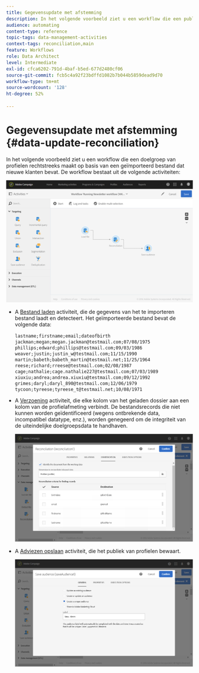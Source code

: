 ```yaml
---
title: Gegevensupdate met afstemming
description: In het volgende voorbeeld ziet u een workflow die een publiek van profielen rechtstreeks maakt vanuit een geïmporteerd bestand dat nieuwe clients bevat.
audience: automating
content-type: reference
topic-tags: data-management-activities
context-tags: reconciliation,main
feature: Workflows
role: Data Architect
level: Intermediate
exl-id: cfca6202-791d-4baf-b5ed-677d2480cf06
source-git-commit: fcb5c4a92f23bdffd1082b7b044b5859dead9d70
workflow-type: tm+mt
source-wordcount: '128'
ht-degree: 52%

---
```


# Gegevensupdate met afstemming {#data-update-reconciliation}

In het volgende voorbeeld ziet u een workflow die een doelgroep van profielen rechtstreeks maakt op basis van een geïmporteerd bestand dat nieuwe klanten bevat. De workflow bestaat uit de volgende activiteiten:

![](assets/identification_example2.png)

* A [Bestand laden](../../automating/using/load-file.md) activiteit, die de gegevens van het te importeren bestand laadt en detecteert. Het geïmporteerde bestand bevat de volgende data:

  ```
  lastname;firstname;email;dateofbirth
  jackman;megan;megan.jackman@testmail.com;07/08/1975
  phillips;edward;phillips@testmail.com;09/03/1986
  weaver;justin;justin_w@testmail.com;11/15/1990
  martin;babeth;babeth_martin@testmail.net;11/25/1964
  reese;richard;rreese@testmail.com;02/08/1987
  cage;nathalie;cage.nathalie227@testmail.com;07/03/1989
  xiuxiu;andrea;andrea.xiuxiu@testmail.com;09/12/1992
  grimes;daryl;daryl_890@testmail.com;12/06/1979
  tycoon;tyreese;tyreese_t@testmail.net;10/08/1971
  ```

* A [Verzoening](../../automating/using/reconciliation.md) activiteit, die elke kolom van het geladen dossier aan een kolom van de profielafmeting verbindt. De bestandsrecords die niet kunnen worden geïdentificeerd (wegens ontbrekende data, incompatibel datatype, enz.), worden genegeerd om de integriteit van de uiteindelijke doelgroepsdata te handhaven.

  ![](assets/identification_example1.png)

* A [Adviezen opslaan](../../automating/using/save-audience.md) activiteit, die het publiek van profielen bewaart.

  ![](assets/identification_example3.png)
